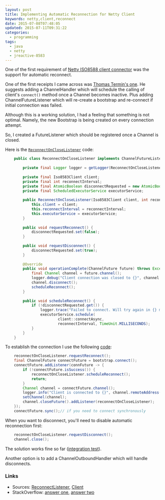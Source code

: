 ```yaml
---
layout: post
title: Implementing Automatic Reconnection for Netty Client
keywords: netty,client,reconnect
date: 2015-07-08T07:48:05
updated: 2015-07-11T09:31:22
categories:
  - programming  
tags:
  - java
  - netty
  - jreactive-8583
---
```


One of the first requirement of [Netty ISO8588 client connector][jreactive-8583] was the support for automatic reconnect.

One of the first receipts I came across was [Thomas Termin's one][tterm]. He suggests adding a ChannelHandler which will schedule the calling of client's `connect()` method once a Channel becomes inactive. Plus adding ChannelFutureListener which will re-create a bootstrap and re-connect if initial connection was failed.

Although this is a working solution, I had a feeling that something is not optimal. Namely, the new Bootstrap is being created on every connection attempt.
 
So, I created a FutureListener which should be registered once a Channel is closed.<!-- more --> 

Here is the [`ReconnectOnCloseListener`][ReconnectOnCloseListener] code: 

```java ReconnectOnCloseListener.java
    public class ReconnectOnCloseListener implements ChannelFutureListener {
    
        private final Logger logger = getLogger(ReconnectOnCloseListener.class);
    
        private final Iso8583Client client;
        private final int reconnectInterval;
        private final AtomicBoolean disconnectRequested = new AtomicBoolean(false);
        private final ScheduledExecutorService executorService;
    
        public ReconnectOnCloseListener(Iso8583Client client, int reconnectInterval, ScheduledExecutorService executorService) {
            this.client = client;
            this.reconnectInterval = reconnectInterval;
            this.executorService = executorService;
        }
    
        public void requestReconnect() {
            disconnectRequested.set(false);
        }
    
        public void requestDisconnect() {
            disconnectRequested.set(true);
        }
    
        @Override
        public void operationComplete(ChannelFuture future) throws Exception {
            final Channel channel = future.channel();
            logger.debug("Client connection was closed to {}", channel.remoteAddress());
            channel.disconnect();
            scheduleReconnect();
        }
    
        public void scheduleReconnect() {
            if (!disconnectRequested.get()) {
                logger.trace("Failed to connect. Will try again in {} millis", reconnectInterval);
                executorService.schedule(
                        client::connectAsync,
                        reconnectInterval, TimeUnit.MILLISECONDS);
            }
        }
    }
```

To establish the connection I use the following [code][Iso8583Client]:

```java
    reconnectOnCloseListener.requestReconnect();
    final ChannelFuture connectFuture = bootstrap.connect();
    connectFuture.addListener(connFuture -> {
        if (!connectFuture.isSuccess()) {
            reconnectOnCloseListener.scheduleReconnect();
            return;
        }
        Channel channel = connectFuture.channel();
        logger.info("Client is connected to {}", channel.remoteAddress());
        setChannel(channel);
        channel.closeFuture().addListener(reconnectOnCloseListener);
    });
    connectFuture.sync();// if you need to connect synchronously
```

When you want to disconnect, you'll need to disable automatic reconnection first:
```java
    reconnectOnCloseListener.requestDisconnect();
    channel.close();
```

The solution works fine so far ([integration test][test]).

Another option is to add a ChannelOutboundHandler which will handle disconnects.

### Links

- Sources: [ReconnectListener][ReconnectOnCloseListener], [Client][Iso8583Client]
- StackOverflow: [answer one][stackoverflow], [answer two](http://stackoverflow.com/a/9351628/3315474)

[jreactive-8583]: https://github.com/kpavlov/jreactive-8583
[tterm]: http://tterm.blogspot.com/2014/03/netty-tcp-client-with-reconnect-handling.html
[ReconnectOnCloseListener]: https://github.com/kpavlov/jreactive-8583/blob/master/src/main/java/org/jreactive/iso8583/netty/pipeline/ReconnectOnCloseListener.java
[Iso8583Client]: https://github.com/kpavlov/jreactive-8583/blob/master/src/main/java/org/jreactive/iso8583/client/Iso8583Client.java#L67
[test]: https://github.com/kpavlov/jreactive-8583/blob/master/src/test/java/org/jreactive/iso8583/example/ClientReconnectIT.java
[stackoverflow]: http://stackoverflow.com/a/20881135/3315474
